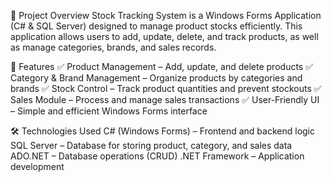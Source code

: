 📌 Project Overview
Stock Tracking System is a Windows Forms Application (C# & SQL Server) designed to manage product stocks efficiently. This application allows users to add, update, delete, and track products, as well as manage categories, brands, and sales records.

📂 Features
✅ Product Management – Add, update, and delete products
✅ Category & Brand Management – Organize products by categories and brands
✅ Stock Control – Track product quantities and prevent stockouts
✅ Sales Module – Process and manage sales transactions
✅ User-Friendly UI – Simple and efficient Windows Forms interface

🛠️ Technologies Used
C# (Windows Forms) – Frontend and backend logic
SQL Server – Database for storing product, category, and sales data
ADO.NET – Database operations (CRUD)
.NET Framework – Application development

